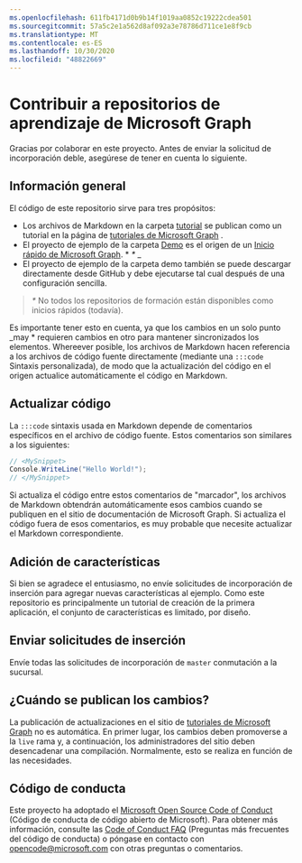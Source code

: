 ```yaml
---
ms.openlocfilehash: 611fb4171d0b9b14f1019aa0852c19222cdea501
ms.sourcegitcommit: 57a5c2e1a562d8af092a3e78786d711ce1e8f9cb
ms.translationtype: MT
ms.contentlocale: es-ES
ms.lasthandoff: 10/30/2020
ms.locfileid: "48822669"
---
```

# <a name="contributing-to-microsoft-graph-training-repositories"></a>Contribuir a repositorios de aprendizaje de Microsoft Graph

Gracias por colaborar en este proyecto. Antes de enviar la solicitud de incorporación deble, asegúrese de tener en cuenta lo siguiente.

## <a name="overview"></a>Información general

El código de este repositorio sirve para tres propósitos:

- Los archivos de Markdown en la carpeta [tutorial](/tutorial) se publican como un tutorial en la página de [tutoriales de Microsoft Graph](https://docs.microsoft.com/graph/tutorials) .
- El proyecto de ejemplo de la carpeta [Demo](/demo) es el origen de un [Inicio rápido de Microsoft Graph](https://developer.microsoft.com/graph/quick-start). * *\** _
- El proyecto de ejemplo de la carpeta demo también se puede descargar directamente desde GitHub y debe ejecutarse tal cual después de una configuración sencilla.

> _*\**_ No todos los repositorios de formación están disponibles como inicios rápidos (todavía).

Es importante tener esto en cuenta, ya que los cambios en un solo punto _may * requieren cambios en otro para mantener sincronizados los elementos. Whereever posible, los archivos de Markdown hacen referencia a los archivos de código fuente directamente (mediante una `:::code` Sintaxis personalizada), de modo que la actualización del código en el origen actualice automáticamente el código en Markdown.

## <a name="updating-code"></a>Actualizar código

La `:::code` sintaxis usada en Markdown depende de comentarios específicos en el archivo de código fuente. Estos comentarios son similares a los siguientes:

```csharp
// <MySnippet>
Console.WriteLine("Hello World!");
// </MySnippet>
```

Si actualiza el código entre estos comentarios de "marcador", los archivos de Markdown obtendrán automáticamente esos cambios cuando se publiquen en el sitio de documentación de Microsoft Graph. Si actualiza el código fuera de esos comentarios, es muy probable que necesite actualizar el Markdown correspondiente.

## <a name="adding-features"></a>Adición de características

Si bien se agradece el entusiasmo, no envíe solicitudes de incorporación de inserción para agregar nuevas características al ejemplo. Como este repositorio es principalmente un tutorial de creación de la primera aplicación, el conjunto de características es limitado, por diseño.

## <a name="submitting-pull-requests"></a>Enviar solicitudes de inserción

Envíe todas las solicitudes de incorporación de `master` conmutación a la sucursal.

<!-- markdownlint-disable MD026 -->
## <a name="when-do-changes-get-published"></a>¿Cuándo se publican los cambios?
<!-- markdownlint-enable MD026 -->

La publicación de actualizaciones en el sitio de [tutoriales de Microsoft Graph](https://docs.microsoft.com/graph/tutorials) no es automática. En primer lugar, los cambios deben promoverse a la `live` rama y, a continuación, los administradores del sitio deben desencadenar una compilación. Normalmente, esto se realiza en función de las necesidades.

## <a name="code-of-conduct"></a>Código de conducta

Este proyecto ha adoptado el [Microsoft Open Source Code of Conduct](https://opensource.microsoft.com/codeofconduct/) (Código de conducta de código abierto de Microsoft). Para obtener más información, consulte las [Code of Conduct FAQ](https://opensource.microsoft.com/codeofconduct/faq/) (Preguntas más frecuentes del código de conducta) o póngase en contacto con [opencode@microsoft.com](mailto:opencode@microsoft.com) con otras preguntas o comentarios.
